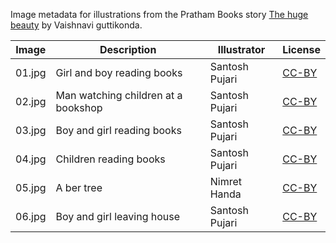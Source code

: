 Image metadata for illustrations from the Pratham Books story [The huge beauty](https://storyweaver.org.in/stories/3748-the-huge-beauty) by Vaishnavi guttikonda.

Image | Description | Illustrator | License
----- | ----------- | ----------- | -------
01.jpg | Girl and boy reading books | Santosh Pujari | [CC-BY](https://creativecommons.org/licenses/by/4.0/)
02.jpg | Man watching children at a bookshop | Santosh Pujari | [CC-BY](https://creativecommons.org/licenses/by/4.0/)
03.jpg | Boy and girl reading books | Santosh Pujari | [CC-BY](https://creativecommons.org/licenses/by/4.0/)
04.jpg | Children reading books | Santosh Pujari | [CC-BY](https://creativecommons.org/licenses/by/4.0/)
05.jpg | A ber tree | Nimret Handa | [CC-BY](https://creativecommons.org/licenses/by/4.0/)
06.jpg | Boy and girl leaving house | Santosh Pujari | [CC-BY](https://creativecommons.org/licenses/by/4.0/)